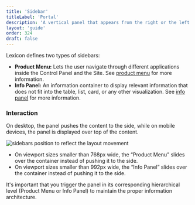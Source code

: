 ```yaml
---
title: 'Sidebar'
titleLabel: 'Portal'
description: 'A vertical panel that appears from the right or the left side of the screen, triggered by a button.'
layout: 'guide'
order: 324
draft: false
---
```


Lexicon defines two types of sidebars:

-   **Product Menu:** Lets the user navigate through different applications inside the Control Panel and the Site. See [product menu](../../satellite-components/sidebar/product-menu) for more information.
-   **Info Panel:** An information container to display relevant information that does not fit into the table, list, card, or any other visualization. See [info panel](../../satellite-components/sidebar/infopanel) for more information.

### Interaction

On desktop, the panel pushes the content to the side, while on mobile devices, the panel is displayed over top of the content.

![sidebars position to reflect the layout movement](/images/lexicon/SidebarInfoPanelRespPM-IP-Open.jpg)

-   On viewport sizes smaller than 768px wide, the “Product Menu” slides over the container instead of pushing it to the side.
-   On viewport sizes smaller than 992px wide, the “Info Panel” slides over the container instead of pushing it to the side.

It's important that you trigger the panel in its corresponding hierarchical level (Product Menu or Info Panel) to maintain the proper information architecture.
